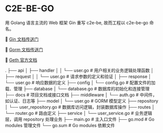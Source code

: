 # C2E-BE-GO

用 Golang 语言主流的 Web 框架 Gin 重写 c2e-be, 故而工程以 c2e-be-go 命名。

📘 [Gin 文档传送门 ](https://gin-gonic.com/zh-cn/)

📘 [Gorm 文档传送门](https://gorm.io/docs/)

📘 [Geth 官方文档]([https://geth.ethereum.org/docs/]())

.
├── api
│   ├── handler
│   │   └── user.go        # 用户相关的业务逻辑处理函数
│   ├── request
│   │   └── user.go        # 请求参数的定义和验证
│   ├── response
│       └── user.go        # 响应数据的定义
├── config
│   └── config.go          # 配置文件的加载、管理
├── database
│   └── database.go        # 数据库的初始化和连接管理
├── docs                   # 项目文档或接口文档
├── middleware
│   └── auth.go            # 中间件，如认证、日志等
├── model
│   └── user.go            # GORM 模型定义
├── repository
│   └── user_repository.go # 数据库访问逻辑，封装数据库操作
├── routes
│   └── router.go          # 路由定义
├── service
│   └── user_service.go    # 业务逻辑层，调用 repository 处理业务
├── main.go                # 主入口文件
├── go.mod                 # Go modules 管理文件
└── go.sum                 # Go modules 依赖文件
